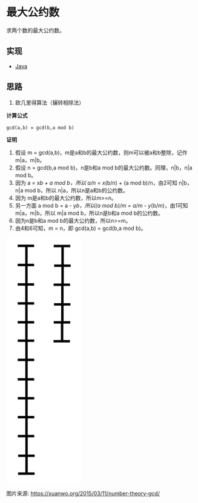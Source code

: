 # 最大公约数

求两个数的最大公约数。

## 实现

- [Java](https://github.com/pojozhang/playground/blob/master/solutions/java/src/main/java/playground/algorithm/GreatestCommonDivisor.java)

## 思路

1. 欧几里得算法（辗转相除法）

**计算公式**

```
gcd(a,b) = gcd(b,a mod b)
```

**证明**

1. 假设 m = gcd(a,b)，m是a和b的最大公约数，则m可以被a和b整除，记作m|a，m|b。
2. 假设 n = gcd(b,a mod b)，n是b和a mod b的最大公约数。同理，n|b，n|a mod b。
3. 因为 a = x*b + a mod b，所以 a/n = x*(b/n) + (a mod b)/n，由2可知 n|b，n|a mod b，所以 n|a，所以n是a和b的公约数。
4. 因为 m是a和b的最大公约数，所以m>=n。
5. 另一方面 a mod b = a - y*b，所以(a mod b)/m = a/m - y*(b/m)，由1可知 m|a，m|b，所以 m|a mod b，所以n是b和a mod b的公约数。
6. 因为n是b和a mod b的最大公约数，所以n>=m。
7. 由4和6可知，m = n，即 gcd(a,b) = gcd(b,a mod b)。

![动画演示](resources/greatest-common-divisor-1.gif)

图片来源: https://xuanwo.org/2015/03/11/number-theory-gcd/
